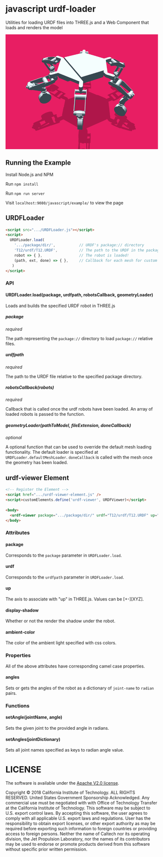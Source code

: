 # javascript urdf-loader

Utilities for loading URDF files into THREE.js and a Web Component that loads and renders the model

![Example](./docs/javascript-example.gif)

## Running the Example

Install Node.js and NPM

Run `npm install`

Run `npm run server`

Visit `localhost:9080/javascript/example/` to view the page

## URDFLoader
```html
<script src=".../URDFLoader.js"></script>
<script>
  URDFLoader.load(
    '.../package/dir/',           // URDF's package:// directory
    'T12/urdf/T12.URDF',          // The path to the URDF in the package
    robot => { },                 // The robot is loaded!
    (path, ext, done) => { },     // Callback for each mesh for custom mesh processing and loading code
   )
</script>
```

### API
#### URDFLoader.load(package, urdfpath, robotsCallback, geometryLoader)

Loads and builds the specified URDF robot in THREE.js

##### package

_required_

The path representing the `package://` directory to load `package://` relative files.

##### urdfpath

_required_

The path to the URDF file relative to the specified package directory.

##### robotsCallback(robots)

_required_

Callback that is called once the urdf robots have been loaded. An array of loaded robots is passed to the function.

##### geometryLoader(pathToModel, fileExtension, doneCallback)

_optional_

A optional function that can be used to override the default mesh loading functionality. The default loader is specified at `URDFLoader.defaultMeshLoader`. `doneCallback` is called with the mesh once the geometry has been loaded.

## urdf-viewer Element
```html
<!-- Register the Element -->
<script href=".../urdf-viewer-element.js" />
<script>customElements.define('urdf-viewer', URDFViewer)</script>

<body>
  <urdf-viewer package=".../package/dir/" urdf="T12/urdf/T12.URDF" up="Z+" display-shadow ambient-color="red"></urdf-viewer>
</body>
```

### Attributes

#### package

Corresponds to the `package` parameter in `URDFLoader.load`.

#### urdf

Corresponds to the `urdfpath` parameter in `URDFLoader.load`.

#### up

The axis to associate with "up" in THREE.js. Values can be [+-][XYZ].

#### display-shadow

Whether or not the render the shadow under the robot.

#### ambient-color

The color of the ambient light specified with css colors.

### Properties

All of the above attributes have corresponding camel case properties.

#### angles

Sets or gets the angles of the robot as a dictionary of `joint-name` to `radian` pairs.

### Functions

#### setAngle(jointName, angle)

Sets the given joint to the provided angle in radians.

#### setAngles(jointDictionary)

Sets all joint names specified as keys to radian angle value.

# LICENSE

The software is available under the [Apache V2.0 license](../LICENSE.txt).

Copyright © 2018 California Institute of Technology. ALL RIGHTS
RESERVED. United States Government Sponsorship Acknowledged. Any 
commercial use must be negotiated with with Office of Technology 
Transfer at the California Institute of Technology. This software may 
be subject to U.S. export control laws. By accepting this software, 
the user agrees to comply with all applicable U.S. export laws and 
regulations. User has the responsibility to obtain export licenses, 
or other export authority as may be required before exporting such 
information to foreign countries or providing access to foreign 
persons. Neither the name of Caltech nor its operating division, the
Jet Propulsion Laboratory, nor the names of its contributors may be
used to endorse or promote products derived from this software 
without specific prior written permission.

